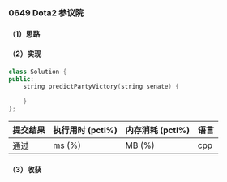 ### 0649 Dota2 参议院

#### （1）思路

#### （2）实现

```cpp
class Solution {
public:
    string predictPartyVictory(string senate) {

    }
};
```

| 提交结果 | 执行用时 (pctl%) | 内存消耗 (pctl%) | 语言 |
|:---------|:-----------------|:-----------------|:-----|
| 通过     |  ms (%)   |  MB (%)  | cpp  |

#### （3）收获
